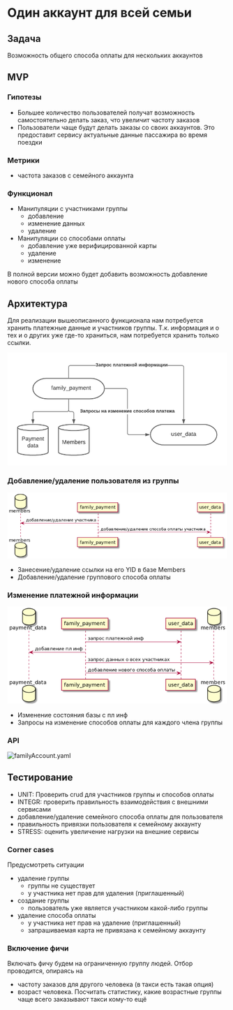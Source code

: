 # Один аккаунт для всей семьи

## Задача

Возможность общего способа оплаты для нескольких аккаунтов

## MVP

### Гипотезы

- Большее количество пользователей получат возможность самостоятельно делать заказ, что увеличит частоту заказов
- Пользователи чаще будут делать заказы со своих аккаунтов. Это предоставит сервису актуальные данные пассажира во время поездки

### Метрики

- частота заказов с семейного аккаунта

### Функционал

- Манипуляции с участниками группы
  - добавление
  - изменение данных
  - удаление
- Манипуляции со способами оплаты
  - добавление уже верифицированной карты
  - удаление
  - изменение

В полной версии можно будет добавить возможность добавление нового способа оплаты

## Архитектура

Для реализации вышеописанного функционала нам потребуется хранить платежные данные и участников группы. Т.к. информация и о тех и о других уже где-то храниться, нам потребуется хранить только ссылки.

![bl.png](./assets/bl.png)

### Добавление/удаление пользователя из группы

![memb.png](./assets/memb.png)

- Занесение/удаление ссылки на его YID в базе Members
- Добавление/удаление группового способа оплаты

### Изменение платежной информации

![paym.png](./assets/paym.png)

- Изменение состояния базы с пл инф
- Запросы на изменение способов оплаты для каждого члена группы

### API
![familyAccount.yaml](./assets/familyAccount.yaml)

## Тестирование
- UNIT: Проверить crud для участников группы и способов оплаты
-  INTEGR: проверить правильность взаимодействия с внешними сервисами
  - добавление/удаление семейного способа оплаты для пользователя
  - правильность привязки пользователя к семейному аккаунту
- STRESS: оценить увеличение нагрузки на внешние сервисы

### Corner cases
Предусмотреть ситуации

- удаление группы
  - группы не существует
  - у участника нет прав для удаления (приглашенный)
- создание группы
  - пользователь уже является участником какой-либо группы
- удаление способа оплаты
  - у участника нет прав на удаление (приглашенный)
  - запрашиваемая карта не привязана к семейному аккаунту

### Включение фичи
Включать фичу будем на ограниченную группу людей. Отбор проводится, опираясь на 

- частоту заказов для другого человека (в такси есть такая опция)
- возраст человека. Посчитать статистику, какие возрастные группы чаще всего заказывают такси кому-то ещё 
